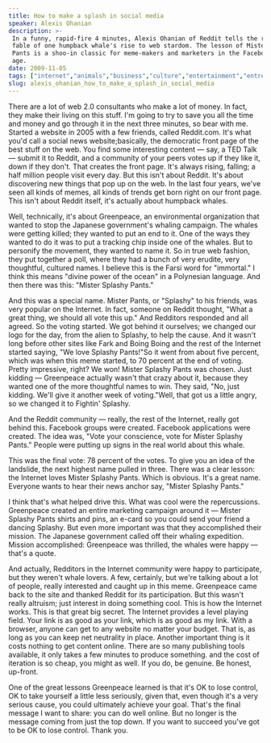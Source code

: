 ```yaml
---
title: How to make a splash in social media
speaker: Alexis Ohanian
description: >-
 In a funny, rapid-fire 4 minutes, Alexis Ohanian of Reddit tells the real-life
 fable of one humpback whale's rise to web stardom. The lesson of Mister Splashy
 Pants is a shoo-in classic for meme-makers and marketers in the Facebook
 age.
date: 2009-11-05
tags: ["internet","animals","business","culture","entertainment","entrepreneur","oceans","web"]
slug: alexis_ohanian_how_to_make_a_splash_in_social_media
---
```


There are a lot of web 2.0 consultants who make a lot of money. In fact, they make their
living on this stuff. I'm going to try to save you all the time and money and go through
it in the next three minutes, so bear with me. Started a website in 2005 with a few
friends, called Reddit.com. It's what you'd call a social news website;basically, the
democratic front page of the best stuff on the web. You find some interesting content —
say, a TED Talk — submit it to Reddit, and a community of your peers votes up if they like
it, down if they don't. That creates the front page. It's always rising, falling; a half
million people visit every day. But this isn't about Reddit. It's about discovering new
things that pop up on the web. In the last four years, we've seen all kinds of memes, all
kinds of trends get born right on our front page. This isn't about Reddit itself, it's
actually about humpback whales.

Well, technically, it's about Greenpeace, an environmental organization that wanted to
stop the Japanese government's whaling campaign. The whales were getting killed; they
wanted to put an end to it. One of the ways they wanted to do it was to put a tracking
chip inside one of the whales. But to personify the movement, they wanted to name it. So in
true web fashion, they put together a poll, where they had a bunch of very erudite, very
thoughtful, cultured names. I believe this is the Farsi word for "immortal." I think this
means "divine power of the ocean" in a Polynesian language. And then there was this:
"Mister Splashy Pants."

And this was a special name. Mister Pants, or "Splashy" to his friends, was very popular
on the Internet. In fact, someone on Reddit thought, "What a great thing, we should all
vote this up." And Redditors responded and all agreed. So the voting started. We got
behind it ourselves; we changed our logo for the day, from the alien to Splashy, to help
the cause. And it wasn't long before other sites like Fark and Boing Boing and the rest of
the Internet started saying, "We love Splashy Pants!"So it went from about five percent,
which was when this meme started, to 70 percent at the end of voting. Pretty impressive,
right? We won! Mister Splashy Pants was chosen. Just kidding — Greenpeace actually wasn't
that crazy about it, because they wanted one of the more thoughtful names to win. They
said, "No, just kidding. We'll give it another week of voting."Well, that got us a little
angry, so we changed it to Fightin' Splashy.

And the Reddit community — really, the rest of the Internet, really got behind this.
Facebook groups were created. Facebook applications were created. The idea was, "Vote your
conscience, vote for Mister Splashy Pants." People were putting up signs in the real world
about this whale.

This was the final vote: 78 percent of the votes. To give you an idea of the landslide,
the next highest name pulled in three. There was a clear lesson: the Internet loves Mister
Splashy Pants. Which is obvious. It's a great name. Everyone wants to hear their news
anchor say, "Mister Splashy Pants."

I think that's what helped drive this. What was cool were the repercussions. Greenpeace
created an entire marketing campaign around it — Mister Splashy Pants shirts and pins, an
e-card so you could send your friend a dancing Splashy. But even more important was that
they accomplished their mission. The Japanese government called off their whaling
expedition. Mission accomplished: Greenpeace was thrilled, the whales were happy — that's
a quote.

And actually, Redditors in the Internet community were happy to participate, but they
weren't whale lovers. A few, certainly, but we're talking about a lot of people, really
interested and caught up in this meme. Greenpeace came back to the site and thanked Reddit
for its participation. But this wasn't really altruism; just interest in doing something
cool. This is how the Internet works. This is that great big secret. The Internet provides
a level playing field. Your link is as good as your link, which is as good as my link.
With a browser, anyone can get to any website no matter your budget. That is, as long as
you can keep net neutrality in place. Another important thing is it costs nothing to get
content online. There are so many publishing tools available, it only takes a few minutes
to produce something. and the cost of iteration is so cheap, you might as well. If you do,
be genuine. Be honest, up-front.

One of the great lessons Greenpeace learned is that it's OK to lose control, OK to take
yourself a little less seriously, given that, even though it's a very serious cause, you
could ultimately achieve your goal. That's the final message I want to share: you can do
well online. But no longer is the message coming from just the top down. If you want to
succeed you've got to be OK to lose control. Thank you.

<!--
ad_duration=3.33
event="TEDIndia 2009"
external_start_time=0
intro_duration=11.82
is_subtitle_required="False"
is_talk_featured="True"
language="en"
language_swap="False"
native_language="en"
number_of_related_talks=6
number_of_speakers=1
number_of_subtitled_videos=38
number_of_tags=8
number_of_talk_download_languages=40
number_of_talk_more_resources=0
number_of_talk_recommendations=0
number_of_talks_take_actions=0
post_ad_duration=0.83
published_timestamp="2009-12-15 14:45:00"
recording_date="2009-11-05"
speaker_description="Entrepreneur"
speaker_is_published=1
speaker_name="Alexis Ohanian"
speaker_what_others_say="He is out of control crazypants awesome."
talk_name="How to make a splash in social media"
talks_tags=["internet","animals","business","culture","entertainment","entrepreneur","oceans","web"]
url_photo_speaker="https://pe.tedcdn.com/images/ted/136381_254x191.jpg"
url_photo_talk="https://s3.amazonaws.com/talkstar-photos/uploads/94bd448b-298a-4363-ab6b-d7f9d932539b/AlexisOhanian_2009I-embed.jpg"
url_webpage="https://www.ted.com/talks/alexis_ohanian_how_to_make_a_splash_in_social_media"
video_type_name="TED Stage Talk"
-->